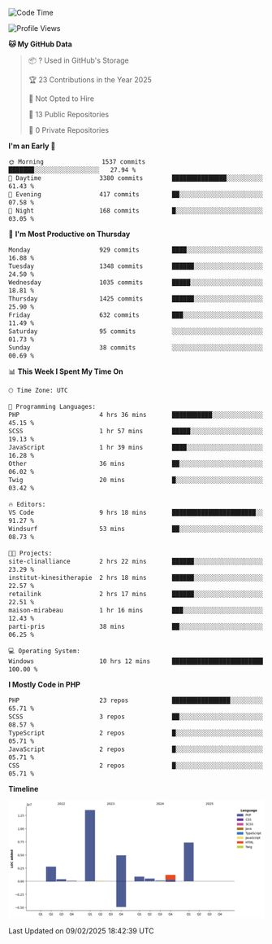 <!--START_SECTION:waka-->
![Code Time](http://img.shields.io/badge/Code%20Time-2%2C217%20hrs%2020%20mins-blue)

![Profile Views](http://img.shields.io/badge/Profile%20Views-0-blue)

**🐱 My GitHub Data** 

> 📦 ? Used in GitHub's Storage 
 > 
> 🏆 23 Contributions in the Year 2025
 > 
> 🚫 Not Opted to Hire
 > 
> 📜 13 Public Repositories 
 > 
> 🔑 0 Private Repositories 
 > 
**I'm an Early 🐤** 

```text
🌞 Morning                1537 commits        ███████░░░░░░░░░░░░░░░░░░   27.94 % 
🌆 Daytime                3380 commits        ███████████████░░░░░░░░░░   61.43 % 
🌃 Evening                417 commits         ██░░░░░░░░░░░░░░░░░░░░░░░   07.58 % 
🌙 Night                  168 commits         █░░░░░░░░░░░░░░░░░░░░░░░░   03.05 % 
```
📅 **I'm Most Productive on Thursday** 

```text
Monday                   929 commits         ████░░░░░░░░░░░░░░░░░░░░░   16.88 % 
Tuesday                  1348 commits        ██████░░░░░░░░░░░░░░░░░░░   24.50 % 
Wednesday                1035 commits        █████░░░░░░░░░░░░░░░░░░░░   18.81 % 
Thursday                 1425 commits        ██████░░░░░░░░░░░░░░░░░░░   25.90 % 
Friday                   632 commits         ███░░░░░░░░░░░░░░░░░░░░░░   11.49 % 
Saturday                 95 commits          ░░░░░░░░░░░░░░░░░░░░░░░░░   01.73 % 
Sunday                   38 commits          ░░░░░░░░░░░░░░░░░░░░░░░░░   00.69 % 
```


📊 **This Week I Spent My Time On** 

```text
🕑︎ Time Zone: UTC

💬 Programming Languages: 
PHP                      4 hrs 36 mins       ███████████░░░░░░░░░░░░░░   45.15 % 
SCSS                     1 hr 57 mins        █████░░░░░░░░░░░░░░░░░░░░   19.13 % 
JavaScript               1 hr 39 mins        ████░░░░░░░░░░░░░░░░░░░░░   16.28 % 
Other                    36 mins             ██░░░░░░░░░░░░░░░░░░░░░░░   06.02 % 
Twig                     20 mins             █░░░░░░░░░░░░░░░░░░░░░░░░   03.42 % 

🔥 Editors: 
VS Code                  9 hrs 18 mins       ███████████████████████░░   91.27 % 
Windsurf                 53 mins             ██░░░░░░░░░░░░░░░░░░░░░░░   08.73 % 

🐱‍💻 Projects: 
site-clinalliance        2 hrs 22 mins       ██████░░░░░░░░░░░░░░░░░░░   23.29 % 
institut-kinesitherapie  2 hrs 18 mins       ██████░░░░░░░░░░░░░░░░░░░   22.57 % 
retailink                2 hrs 17 mins       ██████░░░░░░░░░░░░░░░░░░░   22.51 % 
maison-mirabeau          1 hr 16 mins        ███░░░░░░░░░░░░░░░░░░░░░░   12.43 % 
parti-pris               38 mins             ██░░░░░░░░░░░░░░░░░░░░░░░   06.25 % 

💻 Operating System: 
Windows                  10 hrs 12 mins      █████████████████████████   100.00 % 
```

**I Mostly Code in PHP** 

```text
PHP                      23 repos            ████████████████░░░░░░░░░   65.71 % 
SCSS                     3 repos             ██░░░░░░░░░░░░░░░░░░░░░░░   08.57 % 
TypeScript               2 repos             █░░░░░░░░░░░░░░░░░░░░░░░░   05.71 % 
JavaScript               2 repos             █░░░░░░░░░░░░░░░░░░░░░░░░   05.71 % 
CSS                      2 repos             █░░░░░░░░░░░░░░░░░░░░░░░░   05.71 % 
```



**Timeline**

![Lines of Code chart](https://raw.githubusercontent.com/tahar-elgunaoui/tahar-elgunaoui/main/assets/bar_graph.png)


 Last Updated on 09/02/2025 18:42:39 UTC
<!--END_SECTION:waka-->
